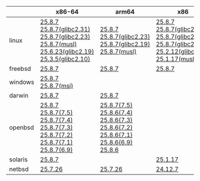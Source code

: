 ||x86-64|arm64|x86|ppc64le|armv7|armel|
| --- | --- | --- | --- | --- | --- | --- |
|linux|[25.8.7](https://github.com/roswell/sbcl_head/releases/download/25.8.7/sbcl-25.8.7-x86-64-linux-binary.tar.bz2)<br />[25.8.7(glibc2.31)](https://github.com/roswell/sbcl_head/releases/download/25.8.7/sbcl-25.8.7-x86-64-linux-glibc2.31-binary.tar.bz2)<br />[25.8.7(glibc2.23)](https://github.com/roswell/sbcl_head/releases/download/25.8.7/sbcl-25.8.7-x86-64-linux-glibc2.23-binary.tar.bz2)<br />[25.8.7(musl)](https://github.com/roswell/sbcl_head/releases/download/25.8.7/sbcl-25.8.7-x86-64-linux-musl-binary.tar.bz2)<br />[25.6.23(glibc2.19)](https://github.com/roswell/sbcl_head/releases/download/25.6.23/sbcl-25.6.23-x86-64-linux-glibc2.19-binary.tar.bz2)<br />[25.3.5(glibc2.10)](https://github.com/roswell/sbcl_head/releases/download/25.3.5/sbcl-25.3.5-x86-64-linux-glibc2.10-binary.tar.bz2)<br />|[25.8.7](https://github.com/roswell/sbcl_head/releases/download/25.8.7/sbcl-25.8.7-arm64-linux-binary.tar.bz2)<br />[25.8.7(glibc2.23)](https://github.com/roswell/sbcl_head/releases/download/25.8.7/sbcl-25.8.7-arm64-linux-glibc2.23-binary.tar.bz2)<br />[25.8.7(glibc2.19)](https://github.com/roswell/sbcl_head/releases/download/25.8.7/sbcl-25.8.7-arm64-linux-glibc2.19-binary.tar.bz2)<br />[25.8.7(musl)](https://github.com/roswell/sbcl_head/releases/download/25.8.7/sbcl-25.8.7-arm64-linux-musl-binary.tar.bz2)<br />|[25.8.7](https://github.com/roswell/sbcl_head/releases/download/25.8.7/sbcl-25.8.7-x86-linux-binary.tar.bz2)<br />[25.8.7(glibc2.31)](https://github.com/roswell/sbcl_head/releases/download/25.8.7/sbcl-25.8.7-x86-linux-glibc2.31-binary.tar.bz2)<br />[25.8.7(glibc2.23)](https://github.com/roswell/sbcl_head/releases/download/25.8.7/sbcl-25.8.7-x86-linux-glibc2.23-binary.tar.bz2)<br />[25.8.7(glibc2.19)](https://github.com/roswell/sbcl_head/releases/download/25.8.7/sbcl-25.8.7-x86-linux-glibc2.19-binary.tar.bz2)<br />[25.2.12(glibc2.10)](https://github.com/roswell/sbcl_head/releases/download/25.2.12/sbcl-25.2.12-x86-linux-glibc2.10-binary.tar.bz2)<br />[25.1.17(musl)](https://github.com/roswell/sbcl_head/releases/download/25.1.17/sbcl-25.1.17-x86-linux-musl-binary.tar.bz2)<br />|[25.8.7](https://github.com/roswell/sbcl_head/releases/download/25.8.7/sbcl-25.8.7-ppc64le-linux-binary.tar.bz2)<br />[25.8.7(glibc2.23)](https://github.com/roswell/sbcl_head/releases/download/25.8.7/sbcl-25.8.7-ppc64le-linux-glibc2.23-binary.tar.bz2)<br />[25.8.7(glibc2.19)](https://github.com/roswell/sbcl_head/releases/download/25.8.7/sbcl-25.8.7-ppc64le-linux-glibc2.19-binary.tar.bz2)<br />|[25.8.6](https://github.com/roswell/sbcl_head/releases/download/25.8.6/sbcl-25.8.6-armv7-linux-binary.tar.bz2)<br />|[25.1.17](https://github.com/roswell/sbcl_head/releases/download/25.1.17/sbcl-25.1.17-armel-linux-binary.tar.bz2)<br />|
|freebsd|[25.8.7](https://github.com/roswell/sbcl_head/releases/download/25.8.7/sbcl-25.8.7-x86-64-freebsd-binary.tar.bz2)<br />|[25.8.7](https://github.com/roswell/sbcl_head/releases/download/25.8.7/sbcl-25.8.7-arm64-freebsd-binary.tar.bz2)<br />|[25.8.7](https://github.com/roswell/sbcl_head/releases/download/25.8.7/sbcl-25.8.7-x86-freebsd-binary.tar.bz2)<br />||||
|windows|[25.8.7](https://github.com/roswell/sbcl_head/releases/download/25.8.7/sbcl-25.8.7-x86-64-windows-binary.tar.bz2)<br />[25.8.7(msi)](https://github.com/roswell/sbcl_head/releases/download/25.8.7/sbcl-25.8.7-x86-64-windows-binary.msi)<br />||||||
|darwin|[25.8.7](https://github.com/roswell/sbcl_head/releases/download/25.8.7/sbcl-25.8.7-x86-64-darwin-binary.tar.bz2)<br />|[25.8.7](https://github.com/roswell/sbcl_head/releases/download/25.8.7/sbcl-25.8.7-arm64-darwin-binary.tar.bz2)<br />|||||
|openbsd|[25.8.7](https://github.com/roswell/sbcl_head/releases/download/25.8.7/sbcl-25.8.7-x86-64-openbsd-binary.tar.bz2)<br />[25.8.7(7.5)](https://github.com/roswell/sbcl_head/releases/download/25.8.7/sbcl-25.8.7-x86-64-openbsd-7.5-binary.tar.bz2)<br />[25.8.7(7.4)](https://github.com/roswell/sbcl_head/releases/download/25.8.7/sbcl-25.8.7-x86-64-openbsd-7.4-binary.tar.bz2)<br />[25.8.7(7.3)](https://github.com/roswell/sbcl_head/releases/download/25.8.7/sbcl-25.8.7-x86-64-openbsd-7.3-binary.tar.bz2)<br />[25.8.7(7.2)](https://github.com/roswell/sbcl_head/releases/download/25.8.7/sbcl-25.8.7-x86-64-openbsd-7.2-binary.tar.bz2)<br />[25.8.7(7.1)](https://github.com/roswell/sbcl_head/releases/download/25.8.7/sbcl-25.8.7-x86-64-openbsd-7.1-binary.tar.bz2)<br />[25.8.7(6.9)](https://github.com/roswell/sbcl_head/releases/download/25.8.7/sbcl-25.8.7-x86-64-openbsd-6.9-binary.tar.bz2)<br />|[25.8.7(7.5)](https://github.com/roswell/sbcl_head/releases/download/25.8.7/sbcl-25.8.7-arm64-openbsd-7.5-binary.tar.bz2)<br />[25.8.6(7.4)](https://github.com/roswell/sbcl_head/releases/download/25.8.6/sbcl-25.8.6-arm64-openbsd-7.4-binary.tar.bz2)<br />[25.8.6(7.3)](https://github.com/roswell/sbcl_head/releases/download/25.8.6/sbcl-25.8.6-arm64-openbsd-7.3-binary.tar.bz2)<br />[25.8.6(7.2)](https://github.com/roswell/sbcl_head/releases/download/25.8.6/sbcl-25.8.6-arm64-openbsd-7.2-binary.tar.bz2)<br />[25.8.6(7.1)](https://github.com/roswell/sbcl_head/releases/download/25.8.6/sbcl-25.8.6-arm64-openbsd-7.1-binary.tar.bz2)<br />[25.8.6(6.9)](https://github.com/roswell/sbcl_head/releases/download/25.8.6/sbcl-25.8.6-arm64-openbsd-6.9-binary.tar.bz2)<br />[25.8.6](https://github.com/roswell/sbcl_head/releases/download/25.8.6/sbcl-25.8.6-arm64-openbsd-binary.tar.bz2)<br />|||||
|solaris|[25.8.7](https://github.com/roswell/sbcl_head/releases/download/25.8.7/sbcl-25.8.7-x86-64-solaris-binary.tar.bz2)<br />||[25.1.17](https://github.com/roswell/sbcl_head/releases/download/25.1.17/sbcl-25.1.17-x86-solaris-binary.tar.bz2)<br />||||
|netbsd|[25.7.26](https://github.com/roswell/sbcl_head/releases/download/25.7.26/sbcl-25.7.26-x86-64-netbsd-binary.tar.bz2)<br />|[25.7.26](https://github.com/roswell/sbcl_head/releases/download/25.7.26/sbcl-25.7.26-arm64-netbsd-binary.tar.bz2)<br />|[24.12.7](https://github.com/roswell/sbcl_head/releases/download/24.12.7/sbcl-24.12.7-x86-netbsd-binary.tar.bz2)<br />||||
